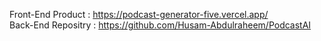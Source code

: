 Front-End Product : https://podcast-generator-five.vercel.app/ <br>
Back-End Repositry : https://github.com/Husam-Abdulraheem/PodcastAI

